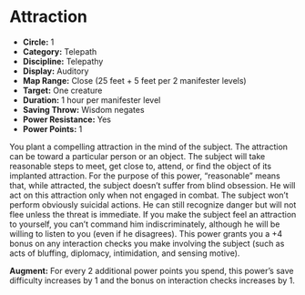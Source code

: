 # Attraction

- **Circle:** 1
- **Category:** Telepath
- **Discipline:** Telepathy
- **Display:** Auditory
- **Map Range:** Close (25 feet + 5 feet per 2 manifester levels)
- **Target:** One creature
- **Duration:** 1 hour per manifester level
- **Saving Throw:** Wisdom negates
- **Power Resistance:** Yes
- **Power Points:** 1

You plant a compelling attraction in the mind of the subject. The attraction can be toward a particular person or an object. The subject will take reasonable steps to meet, get close to, attend, or find the object of its implanted attraction. For the purpose of this power, “reasonable” means that, while attracted, the subject doesn’t suffer from blind obsession. He will act on this attraction only when not engaged in combat. The subject won’t perform obviously suicidal actions. He can still recognize danger but will not flee unless the threat is immediate. If you make the subject feel an attraction to yourself, you can’t command him indiscriminately, although he will be willing to listen to you (even if he disagrees). This power grants you a +4 bonus on any interaction checks you make involving the subject (such as acts of bluffing, diplomacy, intimidation, and sensing motive).

**Augment:** For every 2 additional power points you spend, this power’s save difficulty increases by 1 and the bonus on interaction checks increases by 1.
